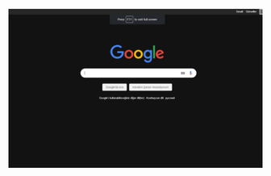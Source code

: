 ![alt text](https://raw.githubusercontent.com/tuncay98/Google-Chrome-Dark-Google-Extension/master/screen.png)
